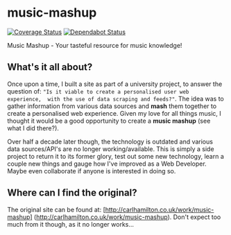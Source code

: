# music-mashup

[![Coverage Status](https://coveralls.io/repos/github/cahamilton/music-mashup/badge.svg?branch=develop)](https://coveralls.io/github/cahamilton/music-mashup?branch=develop)
[![Dependabot Status](https://api.dependabot.com/badges/status?host=github&repo=cahamilton/music-mashup)](https://dependabot.com)

Music Mashup - Your tasteful resource for music knowledge!

## What's it all about?

Once upon a time, I built a site as part of a university project, to answer 
the question of: `"Is it viable to create a personalised user web experience, 
with the use of data scraping and feeds?"`. The idea was to gather 
information from various data sources and **mash** them together to create a 
personalised web experience. Given my love for all things music, I thought it 
would be a good opportunity to create a **music mashup** (see what I did 
there?).

Over half a decade later though, the technology is outdated and various 
data sources/API's are no longer working/available. This is simply a side 
project to return it to its former glory, test out some new technology, learn 
a couple new things and gauge how I've improved as a Web Developer. Maybe even 
collaborate if anyone is interested in doing so.

## Where can I find the original?

The original site can be found at: [http://carlhamilton.co.uk/work/music-mashup]
(http://carlhamilton.co.uk/work/music-mashup). Don't expect too much from it 
though, as it no longer works...
